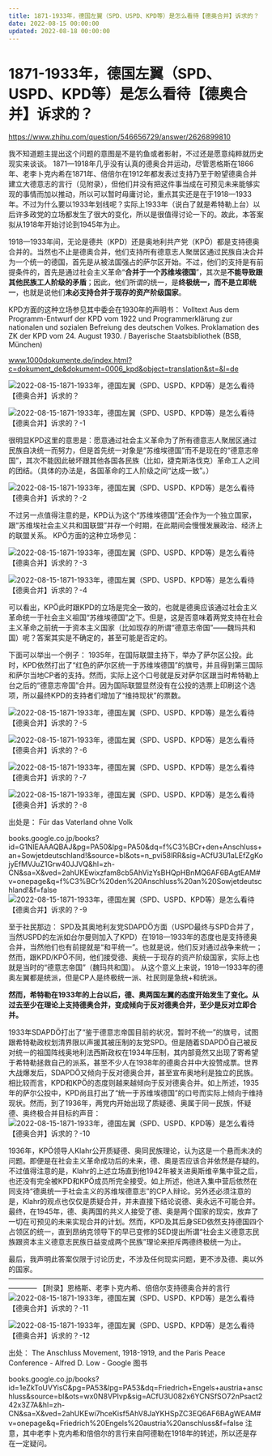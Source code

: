 ```yaml
---
title: 1871-1933年，德国左翼（SPD、USPD、KPD等）是怎么看待【德奥合并】诉求的？
date: 2022-08-15 00:00:00
updated: 2022-08-18 00:00:00
---
```


# 1871-1933年，德国左翼（SPD、USPD、KPD等）是怎么看待【德奥合并】诉求的？

https://www.zhihu.com/question/546656729/answer/2626899810

我不知道题主提出这个问题的意图是不是钓鱼或者影射，不过还是愿意纯粹就历史现实来谈谈。
1871—1918年几乎没有认真的德奥合并运动，尽管恩格斯在1866年、老李卜克内希在1871年、倍倍尔在1912年都发表过支持乃至于盼望德奥合并建立大德意志的言行（见附录），但他们并没有把这件事当成在可预见未来能够实现的事情而加以推动，所以可以暂时毋庸讨论，重点其实还是在于1918—1933年。不过为什么要以1933年划线呢？实际上1933年（说白了就是希特勒上台）以后许多政党的立场都发生了很大的变化，所以是很值得讨论一下的。故此，本答案拟从1918年开始讨论到1945年为止。

1918—1933年间，无论是德共（KPD）还是奥地利共产党（KPÖ）都是支持德奥合并的。当然也不止是德奥合并，他们支持所有德意志人聚居区通过民族自决合并为一个统一的德国，首先是从被法国强占的萨尔区开始。不过，他们的支持是有前提条件的，首先是通过社会主义革命“**合并于一个苏维埃德国**”，其次是**不能导致跟其他民族工人阶级的矛盾**；因此，他们所谓的统一，是**终极统一，而不是立即统一**，也就是说他们**未必支持合并于现存的资产阶级国家**。

KPD方面的这种立场参见其中委会在1930年的声明书：
Volltext Aus dem Programm-Entwurf der KPD vom 1922 und Programmerklärung zur nationalen und sozialen Befreiung des deutschen Volkes. Proklamation des ZK der KPD vom 24. August 1930. / Bayerische Staatsbibliothek (BSB, München)

www.1000dokumente.de/index.html?c=dokument_de&dokument=0006_kpd&object=translation&st=&l=de

![2022-08-15-1871-1933年，德国左翼（SPD、USPD、KPD等）是怎么看待【德奥合并】诉求的？](assets/2022-08-15-1871-1933年，德国左翼（SPD、USPD、KPD等）是怎么看待【德奥合并】诉求的？.png)

![2022-08-15-1871-1933年，德国左翼（SPD、USPD、KPD等）是怎么看待【德奥合并】诉求的？-1](assets/2022-08-15-1871-1933年，德国左翼（SPD、USPD、KPD等）是怎么看待【德奥合并】诉求的？-1.jpeg)

很明显KPD这里的意思是：愿意通过社会主义革命为了所有德意志人聚居区通过民族自决统一而努力，但是首先统一对象是“苏维埃德国”而不是现在的“德意志帝国”，其次不能因此破坏跟其他各国各民族（比如，捷克斯洛伐克）革命工人之间的团结。（具体的办法是，各国革命的工人阶级之间“达成一致”。）

![2022-08-15-1871-1933年，德国左翼（SPD、USPD、KPD等）是怎么看待【德奥合并】诉求的？-2](assets/2022-08-15-1871-1933年，德国左翼（SPD、USPD、KPD等）是怎么看待【德奥合并】诉求的？-2.png)

不过另一点值得注意的是，KPD认为这个“苏维埃德国”还会作为一个独立国家，跟“苏维埃社会主义共和国联盟”并存一个时期，在此期间会慢慢发展政治、经济上的联盟关系。
KPÖ方面的这种立场参见：

![2022-08-15-1871-1933年，德国左翼（SPD、USPD、KPD等）是怎么看待【德奥合并】诉求的？-3](assets/2022-08-15-1871-1933年，德国左翼（SPD、USPD、KPD等）是怎么看待【德奥合并】诉求的？-3.png)

![2022-08-15-1871-1933年，德国左翼（SPD、USPD、KPD等）是怎么看待【德奥合并】诉求的？-4](assets/2022-08-15-1871-1933年，德国左翼（SPD、USPD、KPD等）是怎么看待【德奥合并】诉求的？-4.jpeg)

可以看出，KPÖ此时跟KPD的立场是完全一致的，也就是德奥应该通过社会主义革命统一于社会主义祖国“苏维埃德国”之下。但是，这是否意味着两党支持在社会主义革命之前统一于资本主义国家（比如现存的所谓“德意志帝国”——魏玛共和国）呢？答案其实是不确定的，甚至可能是否定的。

下面可以举出一个例子：
1935年，在国际联盟主持下，举办了萨尔区公投。此时，KPD依然打出了“红色的萨尔区统一于苏维埃德国”的旗号，并且得到第三国际和萨尔当地CP者的支持。然而，实际上这个口号就是反对萨尔区跟当时希特勒上台之后的“德意志帝国”合并。因为国际联盟显然没有在公投的选票上印刷这个选项，所以最终KPD的支持者们增加了“维持现状”的票数。

![2022-08-15-1871-1933年，德国左翼（SPD、USPD、KPD等）是怎么看待【德奥合并】诉求的？-5](assets/2022-08-15-1871-1933年，德国左翼（SPD、USPD、KPD等）是怎么看待【德奥合并】诉求的？-5.jpeg)

![2022-08-15-1871-1933年，德国左翼（SPD、USPD、KPD等）是怎么看待【德奥合并】诉求的？-6](assets/2022-08-15-1871-1933年，德国左翼（SPD、USPD、KPD等）是怎么看待【德奥合并】诉求的？-6.jpeg)

![2022-08-15-1871-1933年，德国左翼（SPD、USPD、KPD等）是怎么看待【德奥合并】诉求的？-7](assets/2022-08-15-1871-1933年，德国左翼（SPD、USPD、KPD等）是怎么看待【德奥合并】诉求的？-7.jpeg)

![2022-08-15-1871-1933年，德国左翼（SPD、USPD、KPD等）是怎么看待【德奥合并】诉求的？-8](assets/2022-08-15-1871-1933年，德国左翼（SPD、USPD、KPD等）是怎么看待【德奥合并】诉求的？-8.jpeg)

出处是：
Für das Vaterland ohne Volk

books.google.co.jp/books?id=G1NlEAAAQBAJ&pg=PA50&lpg=PA50&dq=f%C3%BCr+den+Anschluss+an+Sowjetdeutschland!&source=bl&ots=n_pvi58lRR&sig=ACfU3U1aLEfZgKojyEfMVJuZ1Grw40JJVQ&hl=zh-CN&sa=X&ved=2ahUKEwixzfam8cb5AhVizYsBHQpHBnMQ6AF6BAgtEAM#v=onepage&q=f%C3%BCr%20den%20Anschluss%20an%20Sowjetdeutschland!&f=false
![2022-08-15-1871-1933年，德国左翼（SPD、USPD、KPD等）是怎么看待【德奥合并】诉求的？-9](assets/2022-08-15-1871-1933年，德国左翼（SPD、USPD、KPD等）是怎么看待【德奥合并】诉求的？-9.jpeg)

至于社民那边：
SPD及其奥地利友党SDAPDÖ方面（USPD最终与SPD合并了，当然USPD的左派如台尔曼则加入了KPD）在1918—1933年的态度也是支持德奥合并，当然他们也有前提就是“和平统一”。也就是说，他们反对通过战争来统一；然而，跟KPD/KPÖ不同，他们接受德、奥统一于现存的资产阶级国家，实际上也就是当时的“德意志帝国”（魏玛共和国）。
从这个意义上来说，1918—1933年的德奥左翼都是统派，但是CP人是终极统一派、社民则是急统+和统派。

**然而，希特勒在1933年的上台以后，德、奥两国左翼的态度开始发生了变化。从过去至少在理论上支持德奥合并，变成倾向于反对德奥合并，至少是反对立即合并。**

1933年SDAPDÖ打出了“鉴于德意志帝国目前的状况，暂时不统一”的旗号，试图跟希特勒政权划清界限以声援其被压制的友党SPD。但是随着SDAPDÖ自己被反对统一的祖国阵线奥地利法西斯政权在1934年压制，其内部竟然又出现了寄希望于希特勒拯救自己的派系，甚至不少人在1938年的德奥合并中大投赞成票。世界大战爆发后，SDAPDÖ又倾向于反对德奥合并，甚至宣布奥地利是独立的民族。
相比较而言，KPD和KPÖ的态度则越来越倾向于反对德奥合并。如上所述，1935年的萨尔公投中，KPD尚且打出了“统一于苏维埃德国”的口号而实际上倾向于维持现状。然而，到了1936年，两党内开始出现了质疑德、奥属于同一民族，怀疑德、奥终极合并目标的声音：
![2022-08-15-1871-1933年，德国左翼（SPD、USPD、KPD等）是怎么看待【德奥合并】诉求的？-10](assets/2022-08-15-1871-1933年，德国左翼（SPD、USPD、KPD等）是怎么看待【德奥合并】诉求的？-10.jpeg)

1936年，KPÖ领导人Klahr公开质疑德、奥同民族理论，认为这是一个悬而未决的问题。即便是在社会主义革命成功后的未来，德、奥是否应该合并依然是存疑的。
不过值得注意的是，Klahr的上述立场直到他1942年被关进奥斯维辛集中营之后，也还没有完全被KPD和KPÖ成员所完全接受。如上所述，他进入集中营后依然在同支持“德奥统一于社会主义的苏维埃德意志”的CP人辩论。另外还必须注意的是，Klahr的观点也仅仅是质疑合并，并未直接下结论说德、奥永远不可能合并。
最终，在1945年，德、奥两国的共义人接受了德、奥是两个国家的现实，放弃了一切在可预见的未来实现合并的计划。然而，KPD及其后身SED依然支持德国四个占领区的统一，直到昂纳克领导下的早已变修的SED提出所谓“社会主义德意志民族跟资本主义德意志民族日益变成两个民族”理论来拒斥两德终极统一为止。

最后，我声明此答案仅限于讨论历史，不涉及任何现实问题，更不涉及德、奥以外的国家。
————————————————————————————————————————
【附录】恩格斯、老李卜克内希、倍倍尔支持德奥合并的言行
![2022-08-15-1871-1933年，德国左翼（SPD、USPD、KPD等）是怎么看待【德奥合并】诉求的？-11](assets/2022-08-15-1871-1933年，德国左翼（SPD、USPD、KPD等）是怎么看待【德奥合并】诉求的？-11.jpeg)

![2022-08-15-1871-1933年，德国左翼（SPD、USPD、KPD等）是怎么看待【德奥合并】诉求的？-12](assets/2022-08-15-1871-1933年，德国左翼（SPD、USPD、KPD等）是怎么看待【德奥合并】诉求的？-12.jpeg)

出处：
The Anschluss Movement, 1918-1919, and the Paris Peace Conference - Alfred D. Low - Google 图书

books.google.co.jp/books?id=1eZkToUVYisC&pg=PA53&lpg=PA53&dq=Friedrich+Engels+austria+anschluss&source=bl&ots=wx0N8VPIvp&sig=ACfU3U082x6YCNSfSO72nPsact242x3Z7A&hl=zh-CN&sa=X&ved=2ahUKEwi7hceKisf5AhV8JaYKHSpZC3EQ6AF6BAgWEAM#v=onepage&q=Friedrich%20Engels%20austria%20anschluss&f=false
注意，其中老李卜克内希和倍倍尔的言行来自阿德勒在1918年的转述，所以还是存在一定疑问。
